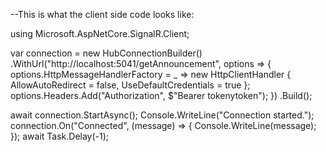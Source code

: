 --This is what the client side code looks like: 

using Microsoft.AspNetCore.SignalR.Client;

var connection = new HubConnectionBuilder()
    .WithUrl("http://localhost:5041/getAnnouncement", options =>
    {
        options.HttpMessageHandlerFactory = _ => new HttpClientHandler
        {
            AllowAutoRedirect = false,
            UseDefaultCredentials = true
        };
        options.Headers.Add("Authorization", $"Bearer tokenytoken");
    })
    .Build();




await connection.StartAsync();
Console.WriteLine("Connection started.");
connection.On<string>("Connected", (message) => {
    Console.WriteLine(message); 
});
await Task.Delay(-1);